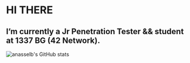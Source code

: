 # HI THERE 
## I’m currently a Jr Penetration Tester && student at 1337 BG (42 Network).

![anasselb's GitHub stats](https://github-readme-stats.vercel.app/api?username=anasselb&show_icons=true&theme=dark)

